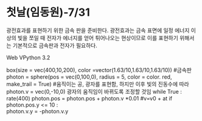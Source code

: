 # 첫날(임동원)-7/31
광전효과를 표현하기 위한 금속 판을 준비한다.
광전효과는 금속 표면에 일정 에너지 이상의 빛을 쪼일 때 전자가 에너지를 얻어 튀어나오는 현상이므로 이를 표현하기 위해서는 기본적으로 금속판과 전자가 필요하다.

Web VPython 3.2

box(size = vec(400,10,200), color =vector(1.63/10,1.63/10,1.63/10)) #금속판
photon = sphere(pos = vec(0,100,0), radius = 5, color = color. red, make_trail = True) #움직이는 공, 광자를 표현함, 하지만 이후 빛의 진동수에 따라 
photon.v = vec(0,-10,0)                                                                 광자의 움직임이 바뀌도록 조정할 것임
while True :
    rate(400)
    photon.pos = photon.pos + photon.v *0.01  #v=v0 + at
    if photon.pos.y <= 10 :    
        photon.v.y = -photon.v.y
